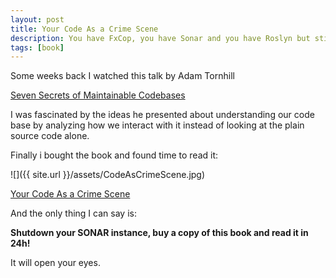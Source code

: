 ```yaml
---
layout: post
title: Your Code As a Crime Scene
description: You have FxCop, you have Sonar and you have Roslyn but still you face code quality issues? Here is the book you should read.
tags: [book]
---
```


Some weeks back I watched this talk by Adam Tornhill

[Seven Secrets of Maintainable Codebases ](https://www.youtube.com/watch?v=0oDporwhToQ)

I was fascinated by the ideas he presented about understanding our code base by analyzing how we interact with it instead of looking 
at the plain source code alone.


Finally i bought the book and found time to read it:

![]({{ site.url }}/assets/CodeAsCrimeScene.jpg)

[Your Code As a Crime Scene](https://www.amazon.com/Your-Code-Crime-Scene-Bottlenecks/dp/1680500384/ref=sr_1_1?ie=UTF8&qid=1487424204&sr=8-1&keywords=Your+Code+As+a+Crime+Scene)


And the only thing I can say is:

**Shutdown your SONAR instance, buy a copy of this book and read it in 24h!**

It will open your eyes.